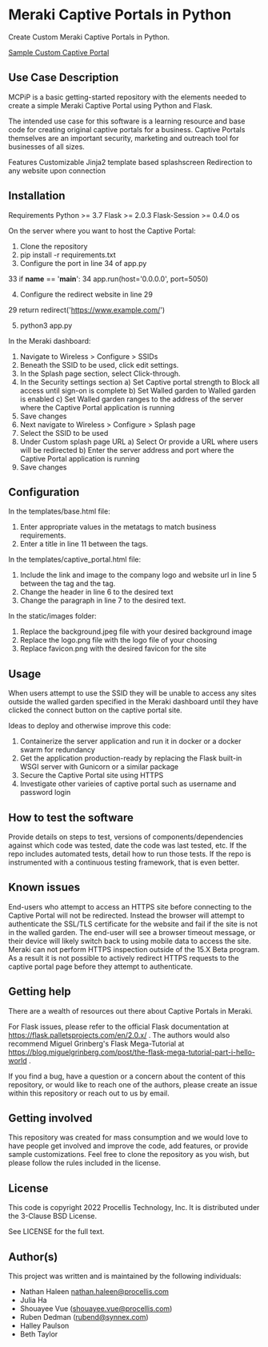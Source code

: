 # Meraki Captive Portals in Python

Create Custom Meraki Captive Portals in Python.

[Sample Custom Captive Portal](username.github.com/repository/img/image.jpg)
 
## Use Case Description
MCPiP is a basic getting-started repository with the elements needed to create a simple Meraki Captive Portal using Python and Flask.

The intended use case for this software is a learning resource and base code for creating original captive portals for a business.  Captive Portals themselves are an important security, marketing and outreach tool for businesses of all sizes.

Features
Customizable Jinja2 template based splashscreen
Redirection to any website upon connection


## Installation

Requirements
Python >= 3.7
Flask >= 2.0.3
Flask-Session >= 0.4.0
os

On the server where you want to host the Captive Portal:
1. Clone the repository
2. pip install -r requirements.txt
3. Configure the port in line 34 of app.py

33 if __name__ == '__main__':
34     app.run(host='0.0.0.0', port=5050)

4. Configure the redirect website in line 29

29        return redirect('https://www.example.com/')

5. python3 app.py

In the Meraki dashboard:
1. Navigate to Wireless > Configure > SSIDs
2. Beneath the SSID to be used, click edit settings.
3. In the Splash page section, select Click-through.
4. In the Security settings section
a) Set Captive portal strength to Block all access until sign-on is complete
b) Set Walled garden to Walled garden is enabled
c) Set Walled garden ranges to the address of the server where the Captive Portal application is running
5. Save changes
6. Next navigate to Wireless > Configure > Splash page
7. Select the SSID to be used
8. Under Custom splash page URL
a) Select Or provide a URL where users will be redirected
b) Enter the server address and port where the Captive Portal application is running
9. Save changes

## Configuration

In the templates/base.html file:
1. Enter appropriate values in the metatags to match business requirements.
2. Enter a title in line 11 between the <title> and </title> tags.

In the templates/captive_portal.html file:
1. Include the link and image to the company logo and website url in line 5 between the <a> tag and the </a> tag.
2. Change the header in line 6 to the desired text
3. Change the paragraph in line 7 to the desired text.

In the static/images folder:
1. Replace the background.jpeg file with your desired background image
2. Replace the logo.png file with the logo file of your choosing
3. Replace favicon.png with the desired favicon for the site

## Usage

When users attempt to use the SSID they will be unable to access any sites outside the walled garden specified in the Meraki dashboard until they have clicked the connect button on the captive portal site.

Ideas to deploy and otherwise improve this code:
1. Containerize the server application and run it in docker or a docker swarm for redundancy
2. Get the application production-ready by replacing the Flask built-in WSGI server with Gunicorn or a similar package
3. Secure the Captive Portal site using HTTPS
4. Investigate other varieies of captive portal such as username and password login

## How to test the software

Provide details on steps to test, versions of components/dependencies against which code was tested, date the code was last tested, etc. 
If the repo includes automated tests, detail how to run those tests.
If the repo is instrumented with a continuous testing framework, that is even better.


## Known issues

End-users who attempt to access an HTTPS site before connecting to the Captive Portal will not be redirected.  Instead the browser will attempt to authenticate the SSL/TLS certificate for the website and fail if the site is not in the walled garden.  The end-user will see a browser timeout message, or their device will likely switch back to using mobile data to access the site.
Meraki can not perform HTTPS inspection outside of the 15.X Beta program.  As a result it is not possible to actively redirect HTTPS requests to the captive portal page before they attempt to authenticate.

## Getting help

There are a wealth of resources out there about Captive Portals in Meraki.

For Flask issues, please refer to the official Flask documentation at https://flask.palletsprojects.com/en/2.0.x/ .  The authors would also recommend Miguel Grinberg's Flask Mega-Tutorial at https://blog.miguelgrinberg.com/post/the-flask-mega-tutorial-part-i-hello-world .

If you find a bug, have a question or a concern about the content of this repository, or would like to reach one of the authors, please create an issue within this repository or reach out to us by email.

## Getting involved

This repository was created for mass consumption and we would love to have people get involved and improve the code, add features, or provide sample customizations.  Feel free to clone the repository as you wish, but please follow the rules included in the license.


## License
This code is copyright 2022 Procellis Technology, Inc.
It is distributed under the 3-Clause BSD License.

See LICENSE for the full text.

## Author(s)

This project was written and is maintained by the following individuals:

* Nathan Haleen <nathan.haleen@procellis.com>
* Julia Ha
* Shouayee Vue (shouayee.vue@procellis.com)
* Ruben Dedman (rubend@synnex.com)
* Halley Paulson
* Beth Taylor
